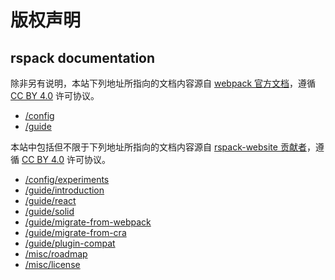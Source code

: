 # 版权声明

## rspack documentation

除非另有说明，本站下列地址所指向的文档内容源自 [webpack 官方文档](https://webpack.js.org/)，遵循 [CC BY 4.0](https://creativecommons.org/licenses/by/4.0/deed.zh) 许可协议。

- [/config](/config)
- [/guide](/guide/introduction)

本站中包括但不限于下列地址所指向的文档内容源自 [rspack-website 贡献者](https://github.com/modern-js-dev/rspack-website/network/dependencies)，遵循 [CC BY 4.0](https://creativecommons.org/licenses/by/4.0/deed.zh) 许可协议。

- [/config/experiments](/config/experiments)
- [/guide/introduction](/guide/introduction)
- [/guide/react](/guide/react)
- [/guide/solid](/guide/solid)
- [/guide/migrate-from-webpack](/guide/migrate-from-webpack)
- [/guide/migrate-from-cra](/guide/migrate-from-cra)
- [/guide/plugin-compat](/guide/plugin-compat)
- [/misc/roadmap](/misc/roadmap)
- [/misc/license](/misc/license)
